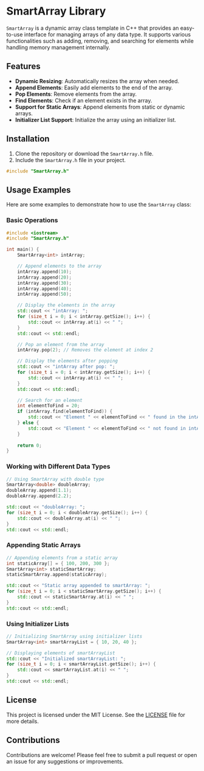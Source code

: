 # SmartArray Library

`SmartArray` is a dynamic array class template in C++ that provides an easy-to-use interface for managing arrays of any data type. It supports various functionalities such as adding, removing, and searching for elements while handling memory management internally.

## Features

- **Dynamic Resizing**: Automatically resizes the array when needed.
- **Append Elements**: Easily add elements to the end of the array.
- **Pop Elements**: Remove elements from the array.
- **Find Elements**: Check if an element exists in the array.
- **Support for Static Arrays**: Append elements from static or dynamic arrays.
- **Initializer List Support**: Initialize the array using an initializer list.

## Installation

1. Clone the repository or download the `SmartArray.h` file.
2. Include the `SmartArray.h` file in your project.

```cpp
#include "SmartArray.h"
```

## Usage Examples

Here are some examples to demonstrate how to use the `SmartArray` class:

### Basic Operations

```cpp
#include <iostream>
#include "SmartArray.h"

int main() {
    SmartArray<int> intArray;

    // Append elements to the array
    intArray.append(10);
    intArray.append(20);
    intArray.append(30);
    intArray.append(40);
    intArray.append(50);

    // Display the elements in the array
    std::cout << "intArray: ";
    for (size_t i = 0; i < intArray.getSize(); i++) {
        std::cout << intArray.at(i) << " ";
    }
    std::cout << std::endl;

    // Pop an element from the array
    intArray.pop(2); // Removes the element at index 2

    // Display the elements after popping
    std::cout << "intArray after pop: ";
    for (size_t i = 0; i < intArray.getSize(); i++) {
        std::cout << intArray.at(i) << " ";
    }
    std::cout << std::endl;

    // Search for an element
    int elementToFind = 20;
    if (intArray.find(elementToFind)) {
        std::cout << "Element " << elementToFind << " found in the intArray." << std::endl;
    } else {
        std::cout << "Element " << elementToFind << " not found in intArray." << std::endl;
    }
    
    return 0;
}
```

### Working with Different Data Types

```cpp
// Using SmartArray with double type
SmartArray<double> doubleArray;
doubleArray.append(1.1);
doubleArray.append(2.2);

std::cout << "doubleArray: ";
for (size_t i = 0; i < doubleArray.getSize(); i++) {
    std::cout << doubleArray.at(i) << " ";
}
std::cout << std::endl;
```

### Appending Static Arrays

```cpp
// Appending elements from a static array
int staticArray[] = { 100, 200, 300 };
SmartArray<int> staticSmartArray;
staticSmartArray.append(staticArray);

std::cout << "Static array appended to smartArray: ";
for (size_t i = 0; i < staticSmartArray.getSize(); i++) {
    std::cout << staticSmartArray.at(i) << " ";
}
std::cout << std::endl;
```

### Using Initializer Lists

```cpp
// Initializing SmartArray using initializer lists
SmartArray<int> smartArrayList = { 10, 20, 40 };

// Displaying elements of smartArrayList
std::cout << "Initialized smartArrayList: ";
for (size_t i = 0; i < smartArrayList.getSize(); i++) {
    std::cout << smartArrayList.at(i) << " ";
}
std::cout << std::endl;
```

## License

This project is licensed under the MIT License. See the [LICENSE](LICENSE) file for more details.

## Contributions

Contributions are welcome! Please feel free to submit a pull request or open an issue for any suggestions or improvements.

